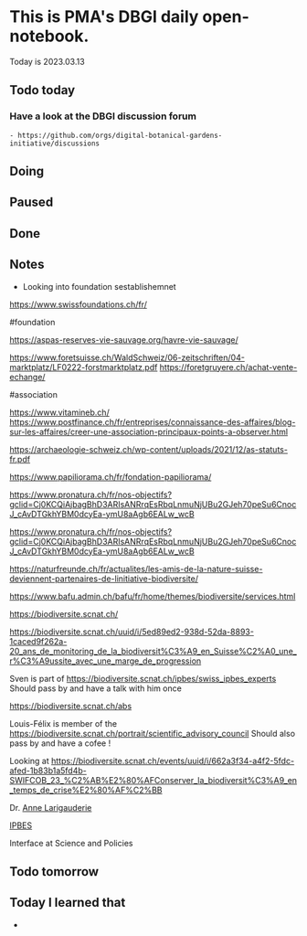 

# This is PMA's DBGI daily open-notebook.

Today is 2023.03.13

## Todo today

### Have a look at the DBGI discussion forum
    - https://github.com/orgs/digital-botanical-gardens-initiative/discussions
###
###

## Doing

## Paused

## Done

## Notes



- Looking into foundation sestablishemnet

https://www.swissfoundations.ch/fr/

#foundation 

https://aspas-reserves-vie-sauvage.org/havre-vie-sauvage/


https://www.foretsuisse.ch/WaldSchweiz/06-zeitschriften/04-marktplatz/LF0222-forstmarktplatz.pdf
https://foretgruyere.ch/achat-vente-echange/

#association

https://www.vitamineb.ch/
https://www.postfinance.ch/fr/entreprises/connaissance-des-affaires/blog-sur-les-affaires/creer-une-association-principaux-points-a-observer.html

https://archaeologie-schweiz.ch/wp-content/uploads/2021/12/as-statuts-fr.pdf

https://www.papiliorama.ch/fr/fondation-papiliorama/

https://www.pronatura.ch/fr/nos-objectifs?gclid=Cj0KCQiAjbagBhD3ARIsANRrqEsRbqLnmuNjUBu2GJeh70peSu6CnocJ_cAvDTGkhYBM0dcyEa-ymU8aAgb6EALw_wcB

https://www.pronatura.ch/fr/nos-objectifs?gclid=Cj0KCQiAjbagBhD3ARIsANRrqEsRbqLnmuNjUBu2GJeh70peSu6CnocJ_cAvDTGkhYBM0dcyEa-ymU8aAgb6EALw_wcB

https://naturfreunde.ch/fr/actualites/les-amis-de-la-nature-suisse-deviennent-partenaires-de-linitiative-biodiversite/


https://www.bafu.admin.ch/bafu/fr/home/themes/biodiversite/services.html


https://biodiversite.scnat.ch/



https://biodiversite.scnat.ch/uuid/i/5ed89ed2-938d-52da-8893-1caced9f262a-20_ans_de_monitoring_de_la_biodiversit%C3%A9_en_Suisse%C2%A0_une_r%C3%A9ussite_avec_une_marge_de_progression


Sven is part of https://biodiversite.scnat.ch/ipbes/swiss_ipbes_experts
Should pass by and have a talk with him once


https://biodiversite.scnat.ch/abs



Louis-Félix is member of the https://biodiversite.scnat.ch/portrait/scientific_advisory_council
Should also pass by and have a cofee !


Looking at https://biodiversite.scnat.ch/events/uuid/i/662a3f34-a4f2-5fdc-afed-1b83b1a5fd4b-SWIFCOB_23_%C2%AB%E2%80%AFConserver_la_biodiversit%C3%A9_en_temps_de_crise%E2%80%AF%C2%BB

Dr. [Anne Larigauderie](https://en.wikipedia.org/wiki/Anne_Larigauderie "Anne Larigauderie \(born Bourges, France\) is a French ecologist. She is currently the Executive Secretary of the Intergovernmental Platform on Biodiversity and Ecosystem Services \(IPBES\). She was previously the Head of Science in Society at ICSU, the International Council for Science, and the executive director of DIVERSITAS, the international scientific programme dedicated to biodiversity science, under the auspices of ICSU, and UNESCO.")

[IPBES](https://en.wikipedia.org/wiki/Intergovernmental_Science-Policy_Platform_on_Biodiversity_and_Ecosystem_Services "The Intergovernmental Science-Policy Platform on Biodiversity and Ecosystem Services \(IPBES\) is an intergovernmental organization established to improve the interface between science and policy on issues of biodiversity and ecosystem services. It is intended to serve a similar role to the Intergovernmental Panel on Climate Change.")

Interface at Science and Policies

## Todo tomorrow

###
###
###


## Today I learned that

-